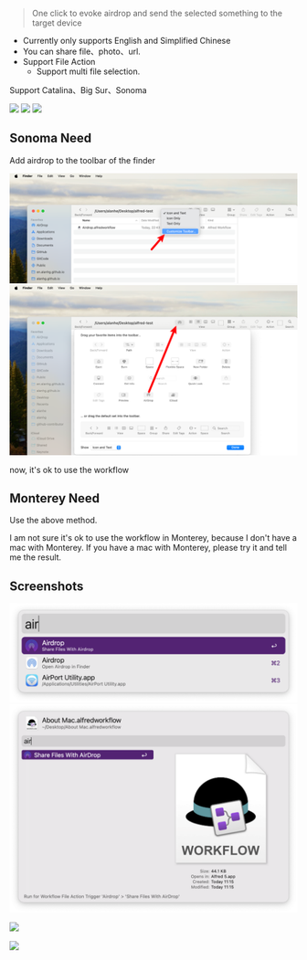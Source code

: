 > One click to evoke airdrop and send the selected something to the target device

- Currently only supports English and Simplified Chinese
- You can share file、photo、url.
- Support File Action
  - Support multi file selection.


Support Catalina、Big Sur、Sonoma



![](https://img.shields.io/badge/version-v1.9-green?style=for-the-badge)
[![](https://img.shields.io/badge/download-click-blue?style=for-the-badge)](https://github.com/alanhg/alfred-workflows/raw/master/airdrop/Airdrop.alfredworkflow)
[![](https://img.shields.io/badge/plist-link-important?style=for-the-badge)](https://raw.githubusercontent.com/alanhg/alfred-workflows/master/airdrop/src/info.plist)



<!-- more -->

## Sonoma Need

Add airdrop to the toolbar of the finder

![screenshot3.png](./screenshot3.png)
![screenshot4.png](screenshot4.png)

now, it's ok to use the workflow

## Monterey Need

Use the above method.

I am not sure it's ok to use the workflow in Monterey, because I don't have a mac with Monterey. If you have a mac with Monterey, please try it and tell me the result.


## Screenshots

![](./screenshot1.png)
![](./screenshot2.png)

![](./screenshot.gif)

![](./screenshot2.gif)


